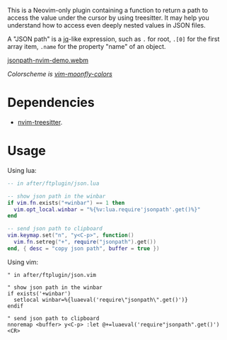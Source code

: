 This is a Neovim-only plugin containing a function to return a path to access
the value under the cursor by using treesitter. It may help you understand how
to access even deeply nested values in JSON files.

A "JSON path" is a [jq](https://github.com/stedolan/jq)-like expression, such
as `.` for root, `.[0]` for the first array item, `.name` for the property
"name" of an object.

[jsonpath-nvim-demo.webm](https://user-images.githubusercontent.com/39670535/194754315-57601183-fd1e-4633-982b-66c0c77fea29.webm)

*Colorscheme is [vim-moonfly-colors](https://github.com/bluz71/vim-moonfly-colors)*

# Dependencies

- [nvim-treesitter](https://github.com/nvim-treesitter/nvim-treesitter/).

# Usage

Using lua:
```lua
-- in after/ftplugin/json.lua

-- show json path in the winbar
if vim.fn.exists("+winbar") == 1 then
  vim.opt_local.winbar = "%{%v:lua.require'jsonpath'.get()%}"
end

-- send json path to clipboard
vim.keymap.set("n", "y<C-p>", function()
  vim.fn.setreg("+", require("jsonpath").get())
end, { desc = "copy json path", buffer = true })
```

Using vim:
```vim
" in after/ftplugin/json.vim

" show json path in the winbar
if exists('+winbar')
  setlocal winbar=%{luaeval('require\"jsonpath\".get()')}
endif

" send json path to clipboard
nnoremap <buffer> y<C-p> :let @+=luaeval('require"jsonpath".get()')<CR>
```
